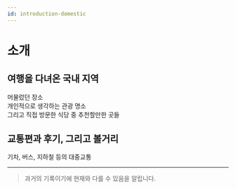 ```yaml
---
id: introduction-domestic
---
```


# 소개

## 여행을 다녀온 국내 지역
머물렀던 장소  
개인적으로 생각하는 관광 명소  
그리고 직접 방문한 식당 중 추천할만한 곳들
  
## 교통편과 후기, 그리고 볼거리
기차, 버스, 지하철 등의 대중교통

---
> 과거의 기록이기에 현재와 다를 수 있음을 알립니다.